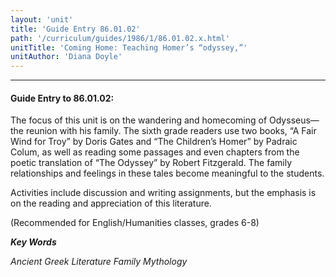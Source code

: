 ```yaml
---
layout: 'unit'
title: 'Guide Entry 86.01.02'
path: '/curriculum/guides/1986/1/86.01.02.x.html'
unitTitle: 'Coming Home: Teaching Homer’s “odyssey,”'
unitAuthor: 'Diana Doyle'
---
```


<body>
<hr/>
 <h4>
  Guide Entry to 86.01.02:
 </h4>
 The focus of this unit is on the wandering and homecoming of Odysseus—the reunion with his family. The sixth grade readers use two books, “A Fair Wind for Troy” by Doris Gates and “The Children’s Homer” by Padraic Colum, as well as reading some passages and even chapters from the poetic translation of “The Odyssey” by Robert Fitzgerald. The family relationships and feelings in these tales become meaningful to the students.
 <p>
  Activities include discussion and writing assignments, but the emphasis is on the reading and appreciation of this literature.
 </p>
 <p>
  (Recommended for English/Humanities classes, grades 6-8)
 </p>
<p>
  <b>
   <i>
    Key Words
   </i>
  </b>
  <br/>
 </p>
 <p>
  <i>
   Ancient Greek Literature Family Mythology
  </i>
 </p>

</body>
